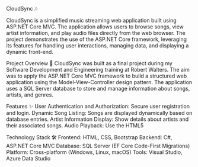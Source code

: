 CloudSync 🎶

CloudSync is a simplified music streaming web application built using ASP.NET Core MVC. The application allows users to browse songs, view artist information, and play audio files directly from the web browser. The project demonstrates the use of the ASP.NET Core framework, leveraging its features for handling user interactions, managing data, and displaying a dynamic front-end.

Project Overview 📜
CloudSync was built as a final project during my Software Development and Engineering training at Robert Walters. The aim was to apply the ASP.NET Core MVC framework to build a structured web application using the Model-View-Controller design pattern. The application uses a SQL Server database to store and manage information about songs, artists, and genres.

Features ✨
User Authentication and Authorization: Secure user registration and login.
Dynamic Song Listing: Songs are displayed dynamically based on database entries.
Artist Information Display: Show details about artists and their associated songs.
Audio Playback: Use the HTML5 <audio> element to play songs directly from the app.
Structured MVC Architecture: Clean separation of concerns using Models, Views, and Controllers.

Technology Stack 🛠
Frontend: HTML, CSS, Bootstrap
Backend: C#, ASP.NET Core MVC
Database: SQL Server (EF Core Code-First Migrations)
Platform: Cross-platform (Windows, Linux, macOS)
Tools: Visual Studio, Azure Data Studio
